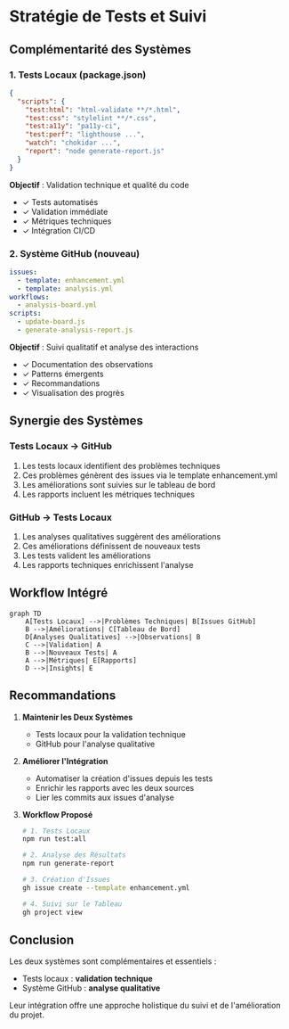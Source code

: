 # Stratégie de Tests et Suivi

## Complémentarité des Systèmes

### 1. Tests Locaux (package.json)
```json
{
  "scripts": {
    "test:html": "html-validate **/*.html",
    "test:css": "stylelint **/*.css",
    "test:a11y": "pa11y-ci",
    "test:perf": "lighthouse ...",
    "watch": "chokidar ...",
    "report": "node generate-report.js"
  }
}
```
**Objectif** : Validation technique et qualité du code
- ✓ Tests automatisés
- ✓ Validation immédiate
- ✓ Métriques techniques
- ✓ Intégration CI/CD

### 2. Système GitHub (nouveau)
```yaml
issues:
  - template: enhancement.yml
  - template: analysis.yml
workflows:
  - analysis-board.yml
scripts:
  - update-board.js
  - generate-analysis-report.js
```
**Objectif** : Suivi qualitatif et analyse des interactions
- ✓ Documentation des observations
- ✓ Patterns émergents
- ✓ Recommandations
- ✓ Visualisation des progrès

## Synergie des Systèmes

### Tests Locaux → GitHub
1. Les tests locaux identifient des problèmes techniques
2. Ces problèmes génèrent des issues via le template enhancement.yml
3. Les améliorations sont suivies sur le tableau de bord
4. Les rapports incluent les métriques techniques

### GitHub → Tests Locaux
1. Les analyses qualitatives suggèrent des améliorations
2. Ces améliorations définissent de nouveaux tests
3. Les tests valident les améliorations
4. Les rapports techniques enrichissent l'analyse

## Workflow Intégré

```mermaid
graph TD
    A[Tests Locaux] -->|Problèmes Techniques| B[Issues GitHub]
    B -->|Améliorations| C[Tableau de Bord]
    D[Analyses Qualitatives] -->|Observations| B
    C -->|Validation| A
    B -->|Nouveaux Tests| A
    A -->|Métriques| E[Rapports]
    D -->|Insights| E
```

## Recommandations

1. **Maintenir les Deux Systèmes**
   - Tests locaux pour la validation technique
   - GitHub pour l'analyse qualitative

2. **Améliorer l'Intégration**
   - Automatiser la création d'issues depuis les tests
   - Enrichir les rapports avec les deux sources
   - Lier les commits aux issues d'analyse

3. **Workflow Proposé**
   ```bash
   # 1. Tests Locaux
   npm run test:all
   
   # 2. Analyse des Résultats
   npm run generate-report
   
   # 3. Création d'Issues
   gh issue create --template enhancement.yml
   
   # 4. Suivi sur le Tableau
   gh project view
   ```

## Conclusion

Les deux systèmes sont complémentaires et essentiels :
- Tests locaux : **validation technique**
- Système GitHub : **analyse qualitative**

Leur intégration offre une approche holistique du suivi et de l'amélioration du projet.
